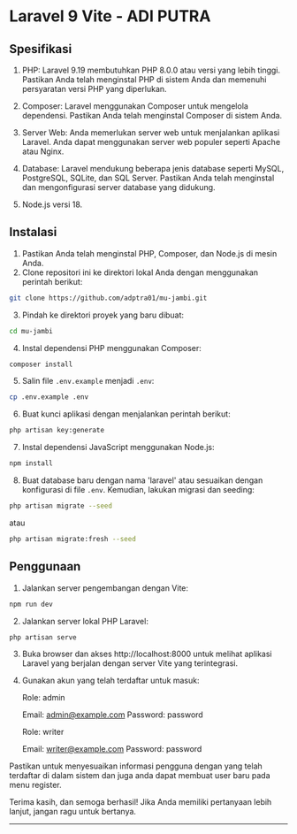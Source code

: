 # Laravel 9 Vite - ADI PUTRA

## Spesifikasi

1. PHP: Laravel 9.19 membutuhkan PHP 8.0.0 atau versi yang lebih tinggi. Pastikan Anda telah menginstal PHP di sistem Anda dan memenuhi persyaratan versi PHP yang diperlukan.

2. Composer: Laravel menggunakan Composer untuk mengelola dependensi. Pastikan Anda telah menginstal Composer di sistem Anda.

3. Server Web: Anda memerlukan server web untuk menjalankan aplikasi Laravel. Anda dapat menggunakan server web populer seperti Apache atau Nginx.

4. Database: Laravel mendukung beberapa jenis database seperti MySQL, PostgreSQL, SQLite, dan SQL Server. Pastikan Anda telah menginstal dan mengonfigurasi server database yang didukung.

5. Node.js versi 18.

## Instalasi

1. Pastikan Anda telah menginstal PHP, Composer, dan Node.js di mesin Anda.
2. Clone repositori ini ke direktori lokal Anda dengan menggunakan perintah berikut:

```bash
git clone https://github.com/adptra01/mu-jambi.git
```

3. Pindah ke direktori proyek yang baru dibuat:

```bash
cd mu-jambi
```

4. Instal dependensi PHP menggunakan Composer:

```bash
composer install
```

5. Salin file `.env.example` menjadi `.env`:

```bash
cp .env.example .env
```

6. Buat kunci aplikasi dengan menjalankan perintah berikut:

```bash
php artisan key:generate
```

7. Instal dependensi JavaScript menggunakan Node.js:

```bash
npm install
```

8. Buat database baru dengan nama 'laravel' atau sesuaikan dengan konfigurasi di file `.env`. Kemudian, lakukan migrasi dan seeding:

```bash
php artisan migrate --seed
```

   atau

```bash
php artisan migrate:fresh --seed
```

## Penggunaan

1. Jalankan server pengembangan dengan Vite:

```bash
npm run dev
```

2. Jalankan server lokal PHP Laravel:

```bash
php artisan serve
```

3. Buka browser dan akses http://localhost:8000 untuk melihat aplikasi Laravel yang berjalan dengan server Vite yang terintegrasi.

4. Gunakan akun yang telah terdaftar untuk masuk:

   Role: admin

   Email: admin@example.com
   Password: password

   Role: writer

   Email: writer@example.com
   Password: password

Pastikan untuk menyesuaikan informasi pengguna dengan yang telah terdaftar di dalam sistem dan juga anda dapat membuat user baru pada menu register.


Terima kasih, dan semoga berhasil! Jika Anda memiliki pertanyaan lebih lanjut, jangan ragu untuk bertanya.

--------------------------------------------------------------------------